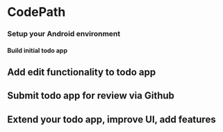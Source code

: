 # CodePath

### Setup your Android environment
#### Build initial todo app
## Add edit functionality to todo app
## Submit todo app for review via Github
## Extend your todo app, improve UI, add features
